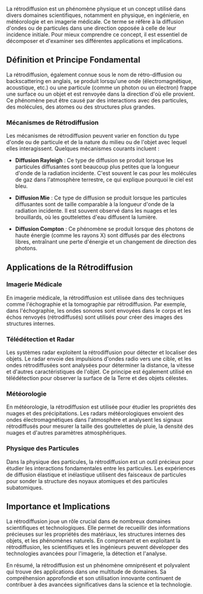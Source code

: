 La rétrodiffusion est un phénomène physique et un concept utilisé dans divers domaines scientifiques, notamment en physique, en ingénierie, en météorologie et en imagerie médicale. Ce terme se réfère à la diffusion d'ondes ou de particules dans une direction opposée à celle de leur incidence initiale. Pour mieux comprendre ce concept, il est essentiel de décomposer et d'examiner ses différentes applications et implications.

## Définition et Principe Fondamental

La rétrodiffusion, également connue sous le nom de rétro-diffusion ou backscattering en anglais, se produit lorsqu'une onde (électromagnétique, acoustique, etc.) ou une particule (comme un photon ou un électron) frappe une surface ou un objet et est renvoyée dans la direction d'où elle provient. Ce phénomène peut être causé par des interactions avec des particules, des molécules, des atomes ou des structures plus grandes.

### Mécanismes de Rétrodiffusion

Les mécanismes de rétrodiffusion peuvent varier en fonction du type d'onde ou de particule et de la nature du milieu ou de l'objet avec lequel elles interagissent. Quelques mécanismes courants incluent :

- **Diffusion Rayleigh** : Ce type de diffusion se produit lorsque les particules diffusantes sont beaucoup plus petites que la longueur d'onde de la radiation incidente. C'est souvent le cas pour les molécules de gaz dans l'atmosphère terrestre, ce qui explique pourquoi le ciel est bleu.
  
- **Diffusion Mie** : Ce type de diffusion se produit lorsque les particules diffusantes sont de taille comparable à la longueur d'onde de la radiation incidente. Il est souvent observé dans les nuages et les brouillards, où les gouttelettes d'eau diffusent la lumière.

- **Diffusion Compton** : Ce phénomène se produit lorsque des photons de haute énergie (comme les rayons X) sont diffusés par des électrons libres, entraînant une perte d'énergie et un changement de direction des photons.

## Applications de la Rétrodiffusion

### Imagerie Médicale

En imagerie médicale, la rétrodiffusion est utilisée dans des techniques comme l'échographie et la tomographie par rétrodiffusion. Par exemple, dans l'échographie, les ondes sonores sont envoyées dans le corps et les échos renvoyés (rétrodiffusés) sont utilisés pour créer des images des structures internes.

### Télédétection et Radar

Les systèmes radar exploitent la rétrodiffusion pour détecter et localiser des objets. Le radar envoie des impulsions d'ondes radio vers une cible, et les ondes rétrodiffusées sont analysées pour déterminer la distance, la vitesse et d'autres caractéristiques de l'objet. Ce principe est également utilisé en télédétection pour observer la surface de la Terre et des objets célestes.

### Météorologie

En météorologie, la rétrodiffusion est utilisée pour étudier les propriétés des nuages et des précipitations. Les radars météorologiques envoient des ondes électromagnétiques dans l'atmosphère et analysent les signaux rétrodiffusés pour mesurer la taille des gouttelettes de pluie, la densité des nuages et d'autres paramètres atmosphériques.

### Physique des Particules

Dans la physique des particules, la rétrodiffusion est un outil précieux pour étudier les interactions fondamentales entre les particules. Les expériences de diffusion élastique et inélastique utilisent des faisceaux de particules pour sonder la structure des noyaux atomiques et des particules subatomiques.

## Importance et Implications

La rétrodiffusion joue un rôle crucial dans de nombreux domaines scientifiques et technologiques. Elle permet de recueillir des informations précieuses sur les propriétés des matériaux, les structures internes des objets, et les phénomènes naturels. En comprenant et en exploitant la rétrodiffusion, les scientifiques et les ingénieurs peuvent développer des technologies avancées pour l'imagerie, la détection et l'analyse.

En résumé, la rétrodiffusion est un phénomène omniprésent et polyvalent qui trouve des applications dans une multitude de domaines. Sa compréhension approfondie et son utilisation innovante continuent de contribuer à des avancées significatives dans la science et la technologie.